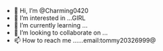 - 👋 Hi, I’m @Charming0420
- 👀 I’m interested in ...GIRL
- 🌱 I’m currently learning ...
- 💞️ I’m looking to collaborate on ...
- 📫 How to reach me ......email:tommy20326999@

<!---
Charming0420/Charming0420 is a ✨ special ✨ repository because its `README.md` (this file) appears on your GitHub profile.
You can click the Preview link to take a look at your changes.
--->
